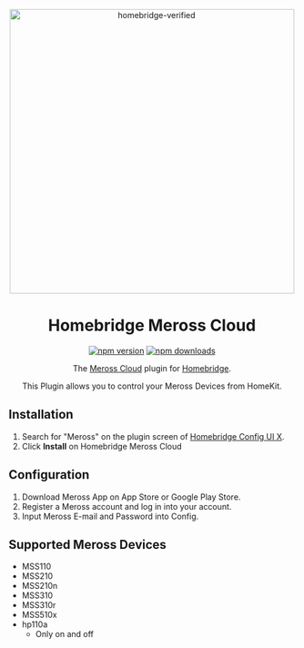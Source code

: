 <span align="center">

<a href="https://github.com/homebridge/verified/blob/master/verified-plugins.json"><img alt="homebridge-verified" src="https://raw.githubusercontent.com/homebridge-plugins/homebridge-meross-cloud/master/meross/Meross_x_Homebridge.svg" width="500px"></a>

# Homebridge Meross Cloud

<a href="https://www.npmjs.com/package/homebridge-meross-cloud"><img title="npm version" src="https://badgen.net/npm/v/homebridge-meross-cloud?icon=npm" ></a>
<a href="https://www.npmjs.com/package/homebridge-meross-cloud"><img title="npm downloads" src="https://badgen.net/npm/dt/homebridge-meross-cloud?icon=npm" ></a>

<p>The <a href="https://www.meross.com">Meross Cloud</a> plugin for
  <a href="https://homebridge.io">Homebridge</a>.

This Plugin allows you to control your Meross Devices from HomeKit.

</p>

</span>

## Installation

1. Search for "Meross" on the plugin screen of [Homebridge Config UI X](https://github.com/oznu/homebridge-config-ui-x).
2. Click **Install** on Homebridge Meross Cloud

## Configuration

1. Download Meross App on App Store or Google Play Store.
2. Register a Meross account and log in into your account.
3. Input Meross E-mail and Password into Config.

## Supported Meross Devices

- MSS110
- MSS210
- MSS210n
- MSS310
- MSS310r
- MSS510x
- hp110a
  - Only on and off
